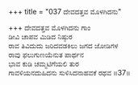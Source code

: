 +++
title = "037 ದೇವದತ್ತವ ಮೊಳಗಿದನು"

+++
ದೇವದತ್ತವ ಮೊಳಗಿದನು ಗಾಂ  
ಡೀವಿ ಚಾಪವ ಮಿಡಿದ ನಿಷ್ಠುರ  
ರಾವ ತಿವಿದುದು ಜರಿದವಡಕಿಲು ಜಗದ ಜೋಡಿಗಳ  
ರಾವು ಫಲುಗುಣಯೆನುತ ಪಾರ್ಥನ  
ಭಾವ ಕುಡಿ ಚಮ್ಮಟಿಗೆಯಲಿ ತುರ  
ಗಾವಳಿಯನದುಹಿದನು ಸುಳಿಸಿದನಾಹವಕೆ ರಥವ   ॥37॥